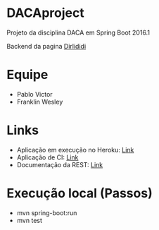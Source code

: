 # DACAproject
Projeto da disciplina DACA em Spring Boot 2016.1

Backend da pagina [Dirlididi](http://dirlididi.com/client/index.html)

# Equipe
- Pablo Victor
- Franklin Wesley

# Links
- Aplicação em execução no Heroku: [Link](https://daca.herokuapp.com/)
- Aplicação de CI: [Link](https://travis-ci.org/franklinwesley/DACAproject/)
- Documentação da REST: [Link](http://daca.herokuapp.com/swagger-ui.html/)

# Execução local (Passos)
- mvn spring-boot:run
- mvn test


